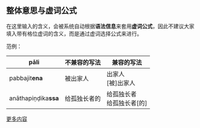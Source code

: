 ## 整体意思与虚词公式
在这里输入的含义，会被系统自动根据**语法信息**来套用**虚词公式**，因此不建议大家填入带有格位虚词的含义，而是通过虚词选择公式来进行。

范例：

|pāli|不兼容的写法|兼容的写法|
|-|-|-|
|pabbajit**ena**|被出家人|出家人<br>[被]出家人|
|anāthapiṇḍika**ssa**|给孤独长者的|给孤独长者<br>给孤独长者[的]|
  
[更多内容](https://visuddhinanda.gitbook.io/wikipali-help-zh-hans/v/master/wbw/edit_win)